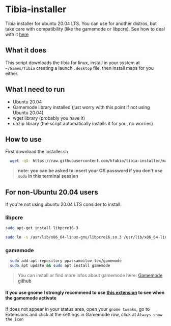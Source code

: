 # Tibia-installer
Tibia installer for ubuntu 20.04 LTS. You can use for another distros, but take care with compatibility (like the gamemode or libpcre). See how to deal with it [here](#for-non-Ubuntu-20.04-users)

## What it does
This script downloads the tibia for linux, install in your system at `~/Games/Tibia` creating a launch `.desktop` file, then install maps for you either.

## What I need to run
- Ubuntu 20.04
- Gamemode library installed (just worry with this point if not using Ubuntu 20.04)
- wget library (probably you have it)
- unzip library (the script automatically installs it for you, no worries)

## How to use

First download the installer.sh
```bash
  wget -qO- https://raw.githubusercontent.com/hfabio/tibia-installer/master/installer.sh | bash
```
>**note: you can be asked to insert your OS password if you don't use `sudo` in this terminal session**

## For non-Ubuntu 20.04 users
If you're not using ubuntu 20.04 LTS consider to install:
### libpcre
```bash
sudo apt-get install libpcre16-3

sudo ln -s /usr/lib/x86_64-linux-gnu/libpcre16.so.3 /usr/lib/x86_64-linux-gnu/libpcre16.so.0
```
### gamemode
```bash
  sudo add-apt-repository ppa:samoilov-lex/gamemode
  sudo apt update && sudo apt install gamemode
```
> You can install or find more infos about gamemode here:
[Gamemode github](https://github.com/FeralInteractive/gamemode)

#### If you use gnome I strongly recommend to use [this extension](https://extensions.gnome.org/extension/1852/gamemode/) to see when the gamemode activate
If does not appear in your status area, open your `gnome tweaks`, go to Extensions and click at the settings in Gamemode row, click at `Always show the icon`
